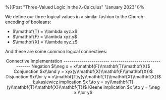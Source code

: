 %{(Post "Three-Valued Logic in the λ-Calculus"
   "January 2023")}%

We define our three logical values in a similar fashion to the Church-encoding
of booleans:

* $\\mathbf{T} = \\lambda xyz.x$
* $\\mathbf{F} = \\lambda xyz.y$
* $\\mathbf{X} = \\lambda xyz.z$

And these are some common logical connectives:

<center>
Connective              Implementation
----------------------- --------------------------------
Negation                $\\neg x = x\\mathbf{F}\\mathbf{T}\\mathbf{X}$
Conjunction             $x\\land y = xyx(y\\mathbf{X}\\mathbf{F}\\mathbf{X})$
Disjunction             $x\\lor y = x\\mathbf{T}y(y\\mathbf{T}\\mathbf{X}\\mathbf{X})$
Łukasiewicz implication $x \\to y = xy\\mathbf{T}(y\\mathbf{T}\\mathbf{X}\\mathbf{T})$
Kleene implication      $x \\to y = \\neg x \\lor y$
</center>
